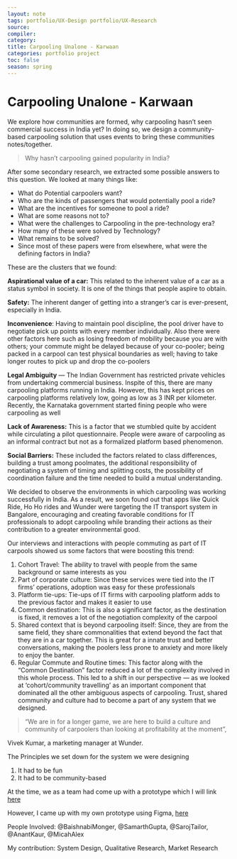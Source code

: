 ```yaml
---
layout: note
tags: portfolio/UX-Design portfolio/UX-Research 
source:
compiler:
category:
title: Carpooling Unalone - Karwaan
categories: portfolio project
toc: false
season: spring
---
```


# Carpooling Unalone - Karwaan

We explore how communities are formed, why carpooling hasn’t seen commercial success in India yet? In doing so, we design a community-based carpooling solution that uses events to bring these communities notes/together.

>Why hasn’t carpooling gained popularity in India?

After some secondary research, we extracted some possible answers to this question. We looked at many things like:

- What do Potential carpoolers want?
- Who are the kinds of passengers that would potentially pool a ride?
- What are the incentives for someone to pool a ride?
- What are some reasons not to?
- What were the challenges to Carpooling in the pre-technology era?
- How many of these were solved by Technology?
- What remains to be solved?
- Since most of these papers were from elsewhere, what were the defining factors in India?

These are the clusters that we found:

**Aspirational value of a car:** This related to the inherent value of a car as a status symbol in society. It is one of the things that people aspire to obtain.

**Safety:** The inherent danger of getting into a stranger’s car is ever-present, especially in India.

**Inconvenience**: Having to maintain pool discipline, the pool driver have to negotiate pick up points with every member individually. Also there were other factors here such as losing freedom of mobility because you are with others; your commute might be delayed because of your co-pooler; being packed in a carpool can test physical boundaries as well; having to take longer routes to pick up and drop the co-poolers

**Legal Ambiguity** — The Indian Government has restricted private vehicles from undertaking commercial business. Inspite of this, there are many carpooling platforms running in India. However, this has kept prices on carpooling platforms relatively low, going as low as 3 INR per kilometer. Recently, the Karnataka government started fining people who were carpooling as well

**Lack of Awareness:** This is a factor that we stumbled quite by accident while circulating a pilot questionnaire. People were aware of carpooling as an informal contract but not as a formalized platform based phenomenon.

**Social Barriers:** These included the factors related to class differences, building a trust among poolmates, the additional responsibility of negotiating a system of timing and splitting costs, the possibility of coordination failure and the time needed to build a mutual understanding.

We decided to observe the environments in which carpooling was working successfully in India. As a result, we soon found out that apps like Quick Ride, Ho Ho rides and Wunder were targeting the IT transport system in Bangalore, encouraging and creating favorable conditions for IT professionals to adopt carpooling while branding their actions as their contribution to a greater environmental good.

Our interviews and interactions with people commuting as part of IT carpools showed us some factors that were boosting this trend:

1. Cohort Travel: The ability to travel with people from the same background or same interests as you
2. Part of corporate culture: Since these services were tied into the IT firms’ operations, adoption was easy for these professionals
3. Platform tie-ups: Tie-ups of IT firms with carpooling platform adds to the previous factor and makes it easier to use
4. Common destination: This is also a significant factor, as the destination is fixed, it removes a lot of the negotiation complexity of the carpool
5. Shared context that is beyond carpooling itself: Since, they are from the same field, they share commonalities that extend beyond the fact that they are in a car together. This is great for a innate trust and better conversations, making the poolers less prone to anxiety and more likely to enjoy the banter.
6. Regular Commute and Routine times: This factor along with the “Common Destination” factor reduced a lot of the complexity involved in this whole process.
This led to a shift in our perspective — as we looked at ‘cohort/community travelling’ as an important component that dominated all the other ambiguous aspects of carpooling. Trust, shared community and culture had to become a part of any system that we designed.

>“We are in for a longer game, we are here to build a culture and community of carpoolers than looking at profitability at the moment”,

Vivek Kumar, a marketing manager at Wunder.

The Principles we set down for the system we were designing

1. It had to be fun
2. It had to be community-based

At the time, we as a team had come up with a prototype which I will link [here](https://medium.com/exploring-ride-sharing-systems-at-scale/creating-a-community-based-carpooling-system-afbac6b732cb)

However, I came up with my own prototype using Figma, [here](https://www.figma.com/file/lGZklLSlFA2yjPxmcyykud/Karwaan?node-id=1%3A2318)

People Involved: @BaishnabiMonger, @SamarthGupta, @SarojTailor, @AnantKaur, @MicahAlex

My contribution: System Design, Qualitative Research, Market Research